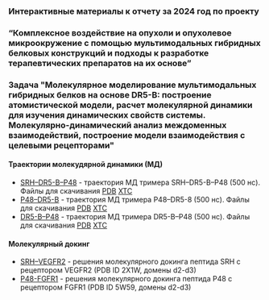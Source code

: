 ###  Интерактивные материалы к отчету за 2024 год по проекту
### “Комплексное воздействие на опухоли и опухолевое микроокружение с помощью мультимодальных гибридных белковых конструкций и подходы к разработке терапевтических препаратов на их основе”

### Задача "Молекулярное моделирование мультимодальных гибридных белков на основе DR5-B: построение атомистической модели, расчет молекулярной динамики для изучения динамических свойств системы. Молекулярно-динамический анализ междоменных взаимодействий, построение модели взаимодействия с целевыми рецепторами"
#### Траектории молекудярной динамики (МД)
- [SRH–DR5-B–P48](trajectories/srh_dr5_b_p48.md) - траектория МД тримера SRH–DR5-B–P48 (500 нс). Файлы для скачивания [PDB](trajectories/SRH_DR5-B_P48.pdb) [XTC](trajectories/SRH_DR5-B_P48.xtc)
- [P48–DR5-B](trajectories/p48_dr5_b.md) - траектория МД тримера P48–DR5-8 (500 нс). Файлы для скачивания [PDB](trajectories/P48_DR5-B.pdb) [XTC](trajectories/P48_DR5-B.xtc)
- [DR5-B–P48](trajectories/dr5_b_p48.md) - траектория МД тримера DR5-B–P48 (500 нс). Файлы для скачивания [PDB](trajectories/DR5-B_P48.pdb) [XTC](trajectories/DR5-B_P48.xtc)

#### Молекулярный докинг 
- [SRH–VEGFR2](docking/docking_SRH_VEGFR2.md) - решения молекулярного докинга пептида SRH с рецептором VEGFR2 (PDB ID 2X1W, домены d2-d3)
- [P48-FGFR1](docking/docking_P48_FGFR1.md) - решения молекулярного докинга пептида P48 с рецептором FGFR1 (PDB ID 5W59, домены d2-d3)
